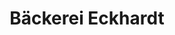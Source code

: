 ---
title: "Bäckerei Eckhardt"
url: /bad-berleburg/baeckerei-eckhardt-hauptstrasse/
shop: Bäckerei
---
